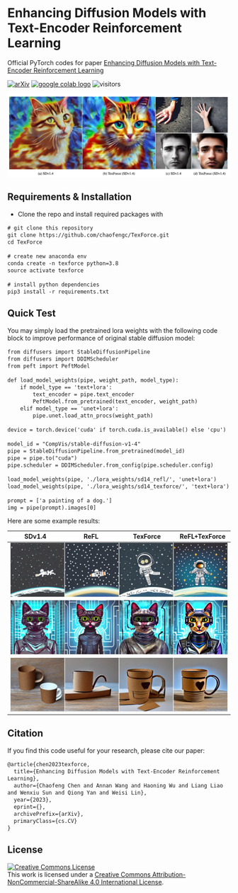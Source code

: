 # Enhancing Diffusion Models with Text-Encoder Reinforcement Learning

Official PyTorch codes for paper [Enhancing Diffusion Models with Text-Encoder Reinforcement Learning](https://arxiv.org/abs/)


[![arXiv](https://img.shields.io/badge/arXiv-Paper-<COLOR>.svg)](https://arxiv.org/abs/)
<a href="https://colab.research.google.com/drive/1pC6lzFR4hohwWyBgnkeZUghi2jqjl9gI?usp=sharing"><img src="https://colab.research.google.com/assets/colab-badge.svg" alt="google colab logo"></a> 
![visitors](https://visitor-badge.laobi.icu/badge?page_id=chaofengc/TexForce)

![teaser_img](./assets/fig_teaser.jpg)

## Requirements & Installation

- Clone the repo and install required packages with 
```
# git clone this repository
git clone https://github.com/chaofengc/TexForce.git
cd TexForce 

# create new anaconda env
conda create -n texforce python=3.8
source activate texforce 

# install python dependencies
pip3 install -r requirements.txt
```

## Quick Test

You may simply load the pretrained lora weights with the following code block to improve performance of original stable diffusion model:
```
from diffusers import StableDiffusionPipeline
from diffusers import DDIMScheduler 
from peft import PeftModel

def load_model_weights(pipe, weight_path, model_type):
    if model_type == 'text+lora':
        text_encoder = pipe.text_encoder
        PeftModel.from_pretrained(text_encoder, weight_path)
    elif model_type == 'unet+lora':
        pipe.unet.load_attn_procs(weight_path)

device = torch.device('cuda' if torch.cuda.is_available() else 'cpu')

model_id = "CompVis/stable-diffusion-v1-4"
pipe = StableDiffusionPipeline.from_pretrained(model_id)
pipe = pipe.to("cuda")
pipe.scheduler = DDIMScheduler.from_config(pipe.scheduler.config)

load_model_weights(pipe, './lora_weights/sd14_refl/', 'unet+lora')
load_model_weights(pipe, './lora_weights/sd14_texforce/', 'text+lora')

prompt = ['a painting of a dog.']
img = pipe(prompt).images[0]

```

Here are some example results:

<table>
<thead>
  <tr>
    <th width="25%">SDv1.4</th>
    <th width="25%">ReFL</th>
    <th width="25%">TexForce</th>
    <th width="25%">ReFL+TexForce</th>
  </tr>
</thead>
<tbody>
  <tr>
    <td colspan="4">
        <img src='assets/image_0021.jpg'>
    </td>
  </tr>
  <tr>
    <td colspan="4">
        <img src='assets/image_0058.jpg'>
    </td>
  </tr>
  <tr>
    <td colspan="4">
        <img src='assets/image_0099.jpg'>
    </td>
  </tr>
</tbody>
</table>


## Citation

If you find this code useful for your research, please cite our paper:
```
@article{chen2023texforce,
  title={Enhancing Diffusion Models with Text-Encoder Reinforcement Learning},
  author={Chaofeng Chen and Annan Wang and Haoning Wu and Liang Liao and Wenxiu Sun and Qiong Yan and Weisi Lin},
  year={2023},
  eprint={},
  archivePrefix={arXiv},
  primaryClass={cs.CV}
}
```

## License

<a rel="license" href="http://creativecommons.org/licenses/by-nc-sa/4.0/"><img alt="Creative Commons License" style="border-width:0" src="https://i.creativecommons.org/l/by-nc-sa/4.0/88x31.png" /></a><br />This work is licensed under a <a rel="license" href="http://creativecommons.org/licenses/by-nc-sa/4.0/">Creative Commons Attribution-NonCommercial-ShareAlike 4.0 International License</a>.
